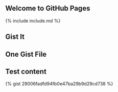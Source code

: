 ## Welcome to GitHub Pages

{% include include.md %}

## Gist It

<script src="https://gist-it.appspot.com/github/robertkrimen/gist-it-example/blob/master/example.js"></script>

## One Gist File

<script src="https://gist.github.com/terrywbrady/29006fadfd94fb0e47ba29b9d29cd738#file-item-view-xsl-L9-L12"></script>


## Test content

{% gist 29006fadfd94fb0e47ba29b9d29cd738 %}

